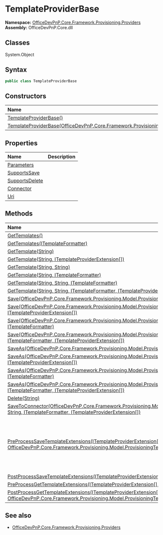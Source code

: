 # TemplateProviderBase
  

**Namespace:** [OfficeDevPnP.Core.Framework.Provisioning.Providers](OfficeDevPnP.Core.Framework.Provisioning.Providers.md)  
**Assembly:** OfficeDevPnP.Core.dll  
## Classes
System.Object  
## Syntax
```C#
public class TemplateProviderBase
```
## Constructors
|**Name**|**Description**|
|:-----|:-----|
| [TemplateProviderBase()](TemplateProviderBaseconstructor1details.md) | 
| [TemplateProviderBase(OfficeDevPnP.Core.Framework.Provisioning.Connectors.FileConnectorBase)](TemplateProviderBaseconstructor1details.md) | 
## Properties
|**Name**|**Description**|
|:-----|:-----|
| [Parameters](TemplateProviderBase.Parameters.md) | 
| [SupportsSave](TemplateProviderBase.SupportsSave.md) | 
| [SupportsDelete](TemplateProviderBase.SupportsDelete.md) | 
| [Connector](TemplateProviderBase.Connector.md) | 
| [Uri](TemplateProviderBase.Uri.md) | 
## Methods
|**Name**|**Description**|
|:-----|:-----|
| [GetTemplates()](TemplateProviderBaseGetTemplates.md) | 
| [GetTemplates(ITemplateFormatter)](TemplateProviderBaseGetTemplatesITemplateFormatter.md) | 
| [GetTemplate(String)](TemplateProviderBaseGetTemplateString.md) | 
| [GetTemplate(String, ITemplateProviderExtension[])](TemplateProviderBaseGetTemplateStringITemplateProviderExtension[].md) | 
| [GetTemplate(String, String)](TemplateProviderBaseGetTemplateStringString.md) | 
| [GetTemplate(String, ITemplateFormatter)](TemplateProviderBaseGetTemplateStringITemplateFormatter.md) | 
| [GetTemplate(String, String, ITemplateFormatter)](TemplateProviderBaseGetTemplateStringStringITemplateFormatter.md) | 
| [GetTemplate(String, String, ITemplateFormatter, ITemplateProviderExtension[])](TemplateProviderBaseGetTemplateStringStringITemplateFormatterITemplateProviderExtension[].md) | 
| [Save(OfficeDevPnP.Core.Framework.Provisioning.Model.ProvisioningTemplate)](TemplateProviderBaseSaveOfficeDevPnP.Core.Framework.Provisioning.Model.ProvisioningTemplate.md) | 
| [Save(OfficeDevPnP.Core.Framework.Provisioning.Model.ProvisioningTemplate, ITemplateProviderExtension[])](TemplateProviderBaseSaveOfficeDevPnP.Core.Framework.Provisioning.Model.ProvisioningTemplateITemplateProviderExtension[].md) | 
| [Save(OfficeDevPnP.Core.Framework.Provisioning.Model.ProvisioningTemplate, ITemplateFormatter)](TemplateProviderBaseSaveOfficeDevPnP.Core.Framework.Provisioning.Model.ProvisioningTemplateITemplateFormatter.md) | 
| [Save(OfficeDevPnP.Core.Framework.Provisioning.Model.ProvisioningTemplate, ITemplateFormatter, ITemplateProviderExtension[])](TemplateProviderBaseSaveOfficeDevPnP.Core.Framework.Provisioning.Model.ProvisioningTemplateITemplateFormatterITemplateProviderExtension[].md) | 
| [SaveAs(OfficeDevPnP.Core.Framework.Provisioning.Model.ProvisioningTemplate, String)](TemplateProviderBaseSaveAsOfficeDevPnP.Core.Framework.Provisioning.Model.ProvisioningTemplateString.md) | 
| [SaveAs(OfficeDevPnP.Core.Framework.Provisioning.Model.ProvisioningTemplate, String, ITemplateProviderExtension[])](TemplateProviderBaseSaveAsOfficeDevPnP.Core.Framework.Provisioning.Model.ProvisioningTemplateStringITemplateProviderExtension[].md) | 
| [SaveAs(OfficeDevPnP.Core.Framework.Provisioning.Model.ProvisioningTemplate, String, ITemplateFormatter)](TemplateProviderBaseSaveAsOfficeDevPnP.Core.Framework.Provisioning.Model.ProvisioningTemplateStringITemplateFormatter.md) | 
| [SaveAs(OfficeDevPnP.Core.Framework.Provisioning.Model.ProvisioningTemplate, String, ITemplateFormatter, ITemplateProviderExtension[])](TemplateProviderBaseSaveAsOfficeDevPnP.Core.Framework.Provisioning.Model.ProvisioningTemplateStringITemplateFormatterITemplateProviderExtension[].md) | 
| [Delete(String)](TemplateProviderBaseDeleteString.md) | 
| [SaveToConnector(OfficeDevPnP.Core.Framework.Provisioning.Model.ProvisioningTemplate, String, ITemplateFormatter, ITemplateProviderExtension[])](TemplateProviderBaseSaveToConnectorOfficeDevPnP.Core.Framework.Provisioning.Model.ProvisioningTemplateStringITemplateFormatterITemplateProviderExtension[].md) | 
| [PreProcessSaveTemplateExtensions(ITemplateProviderExtension[], OfficeDevPnP.Core.Framework.Provisioning.Model.ProvisioningTemplate)](TemplateProviderBasePreProcessSaveTemplateExtensionsITemplateProviderExtension[]OfficeDevPnP.Core.Framework.Provisioning.Model.ProvisioningTemplate.md) | This method is invoked before calling the formatter to serialize the template
| [PostProcessSaveTemplateExtensions(ITemplateProviderExtension[], IO.Stream)](TemplateProviderBasePostProcessSaveTemplateExtensionsITemplateProviderExtension[]IO.Stream.md) | 
| [PreProcessGetTemplateExtensions(ITemplateProviderExtension[], IO.Stream)](TemplateProviderBasePreProcessGetTemplateExtensionsITemplateProviderExtension[]IO.Stream.md) | 
| [PostProcessGetTemplateExtensions(ITemplateProviderExtension[], OfficeDevPnP.Core.Framework.Provisioning.Model.ProvisioningTemplate)](TemplateProviderBasePostProcessGetTemplateExtensionsITemplateProviderExtension[]OfficeDevPnP.Core.Framework.Provisioning.Model.ProvisioningTemplate.md) | 
## See also
- [OfficeDevPnP.Core.Framework.Provisioning.Providers](OfficeDevPnP.Core.Framework.Provisioning.Providers.md)
